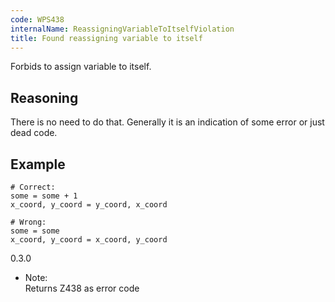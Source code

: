 ```yaml
---
code: WPS438
internalName: ReassigningVariableToItselfViolation
title: Found reassigning variable to itself
---
```


Forbids to assign variable to itself.

## Reasoning
There is no need to do that. Generally it is an indication of some
error or just dead code.

## Example

    # Correct:
    some = some + 1
    x_coord, y_coord = y_coord, x_coord
    
    # Wrong:
    some = some
    x_coord, y_coord = x_coord, y_coord

<div class="versionadded">

0.3.0

</div>

  - Note:  
    Returns Z438 as error code